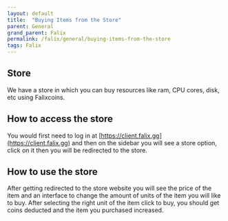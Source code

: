 ```yaml
---
layout: default
title:  "Buying Items from the Store"
parent: General
grand_parent: Falix
permalink: /falix/general/buying-items-from-the-store
tags: Falix
---
```


## Store
We have a store in which you can buy resources like ram, CPU cores, disk, etc using Falixcoins.

## How to access the store
You would first need to log in at [https://client.falix.gg](https://client.falix.gg) and then on the sidebar you will see a store option, click on it then you will be redirected to the store.

## How to use the store
After getting redirected to the store website you will see the price of the item and an interface to change the amount of units of the item you will like to buy. After selecting the right unit of the item click to buy, you should get coins deducted and the item you purchased increased.
